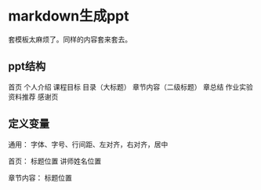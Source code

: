 # markdown生成ppt
套模板太麻烦了。同样的内容套来套去。
## ppt结构
首页
个人介绍
课程目标
目录（大标题）
章节内容（二级标题）
章总结
作业实验
资料推荐
感谢页

## 定义变量
通用：
字体、字号、行间距、左对齐，右对齐，居中

首页：
标题位置
讲师姓名位置

章节内容：
标题位置
